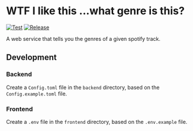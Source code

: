 # WTF I like this ...what genre is this?

[![Test](https://github.com/Petrosz007/wtf-i-like-this/actions/workflows/test.yml/badge.svg)](https://github.com/Petrosz007/wtf-i-like-this/actions/workflows/test.yml) [![Release](https://github.com/Petrosz007/wtf-i-like-this/actions/workflows/release.yml/badge.svg)](https://github.com/Petrosz007/wtf-i-like-this/actions/workflows/release.yml)

A web service that tells you the genres of a given spotify track.

## Development

### Backend

Create a `Config.toml` file in the `backend` directory, based on the `Config.example.toml` file.

### Frontend

Create a `.env` file in the `frontend` directory, based on the `.env.example` file.
